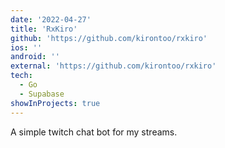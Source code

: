 ```yaml
---
date: '2022-04-27'
title: 'RxKiro'
github: 'https://github.com/kirontoo/rxkiro'
ios: ''
android: ''
external: 'https://github.com/kirontoo/rxkiro'
tech:
  - Go
  - Supabase
showInProjects: true
---
```


A simple twitch chat bot for my streams.
